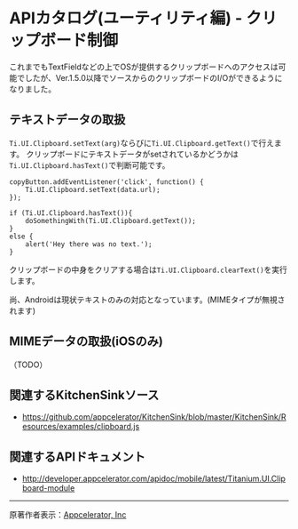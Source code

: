 # APIカタログ(ユーティリティ編) - クリップボード制御 #
これまでもTextFieldなどの上でOSが提供するクリップボードへのアクセスは可能でしたが、Ver.1.5.0以降でソースからのクリップボードのI/Oができるようになりました。

## テキストデータの取扱 ##
`Ti.UI.Clipboard.setText(arg)`ならびに`Ti.UI.Clipboard.getText()`で行えます。
クリップボードにテキストデータがsetされているかどうかは`Ti.UI.Clipboard.hasText()`で判断可能です。

```
copyButton.addEventListener('click', function() {
    Ti.UI.Clipboard.setText(data.url);
});
```
```
if (Ti.UI.Clipboard.hasText()){
    doSomethingWith(Ti.UI.Clipboard.getText());
}
else {
    alert('Hey there was no text.');
}
```

クリップボードの中身をクリアする場合は`Ti.UI.Clipboard.clearText()`を実行します。

尚、Androidは現状テキストのみの対応となっています。(MIMEタイプが無視されます)

## MIMEデータの取扱(iOSのみ) ##

（TODO）

## 関連するKitchenSinkソース ##
  * https://github.com/appcelerator/KitchenSink/blob/master/KitchenSink/Resources/examples/clipboard.js

## 関連するAPIドキュメント ##
  * http://developer.appcelerator.com/apidoc/mobile/latest/Titanium.UI.Clipboard-module


---

原著作者表示：[Appcelerator, Inc](http://www.appcelerator.com/)